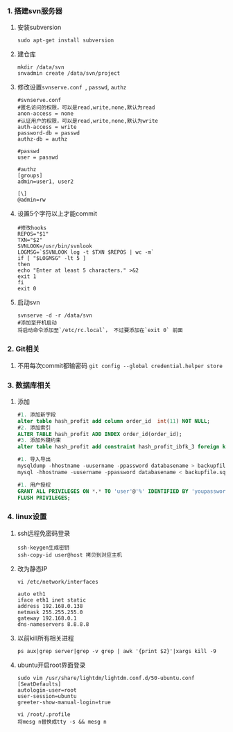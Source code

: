 ### 1. 搭建svn服务器
1. 安装subversion

    ```shell
    sudo apt-get install subversion
    ```
2. 建仓库

    ```shell
    mkdir /data/svn
    snvadmin create /data/svn/project
    ```
3. 修改设置`svnserve.conf `, `passwd`, `authz`

    ```shell
    #svnserve.conf
    #匿名访问的权限，可以是read,write,none,默认为read 
    anon-access = none
    #认证用户的权限，可以是read,write,none,默认为write 
    auth-access = write 
    password-db = passwd
    authz-db = authz

    #passwd
    user = passwd

    #authz
    [groups]
    admin=user1, user2

    [\]
    @admin=rw
    ```
4. 设置5个字符以上才能commit

    ```shell
    #修改hooks
    REPOS="$1"  
    TXN="$2"  
    SVNLOOK=/usr/bin/svnlook  
    LOGMSG=`$SVNLOOK log -t $TXN $REPOS | wc -m`
    if [ "$LOGMSG" -lt 5 ] 
    then
    echo "Enter at least 5 characters." >&2
    exit 1
    fi
    exit 0
    ```

5. 启动svn

    ```
    svnserve -d -r /data/svn
    #添加至开机启动
    将启动命令添加至`/etc/rc.local`， 不过要添加在`exit 0` 前面
    ```

### 2. Git相关

1. 不用每次commit都输密码 `git config --global credential.helper store`


### 3. 数据库相关

1. 添加

    ```sql
    #1. 添加新字段
    alter table hash_profit add column order_id  int(11) NOT NULL;
    #2. 添加索引
    ALTER TABLE hash_profit ADD INDEX order_id(order_id);
    #3. 添加外键约束
    alter table hash_profit add constraint hash_profit_ibfk_3 foreign key(order_id) REFERENCES star_contract_order(id)

    #1. 导入导出
    mysqldump -hhostname -uusername -ppassword databasename > backupfile.sql
    mysql -hhostname -uusername -ppassword databasename < backupfile.sql

    #1. 用户授权
    GRANT ALL PRIVILEGES ON *.* TO 'user'@'%' IDENTIFIED BY 'youpassword' WITH GRANT OPTION; 
    FLUSH PRIVILEGES; 
    ```

### 4. linux设置
1. ssh远程免密码登录

    ```
    ssh-keygen生成密钥
    ssh-copy-id user@host 拷贝到对应主机
    ```
2. 改为静态IP

    ```
    vi /etc/network/interfaces

    auto eth1
    iface eth1 inet static
    address 192.168.0.138
    netmask 255.255.255.0
    gateway 192.168.0.1
    dns-nameservers 8.8.8.8
    ```
3. 以前kill所有相关进程

    ```
    ps aux|grep server|grep -v grep | awk '{print $2}'|xargs kill -9
    ```
4. ubuntu开启root界面登录

    ```
    sudo vim /usr/share/lightdm/lightdm.conf.d/50-ubuntu.conf
    [SeatDefaults]
	autologin-user=root
	user-session=ubuntu
	greeter-show-manual-login=true

    vi /root/.profile
    将mesg n替换成tty -s && mesg n
    ```